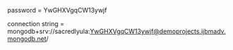 password = YwGHXVgqCW13ywjf

connection string = mongodb+srv://sacredlyula:YwGHXVgqCW13ywjf@demoprojects.ijbmadv.mongodb.net/